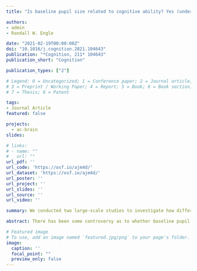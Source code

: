 ```yaml
---
title: "Is baseline pupil size related to cognitive ability? Yes (under proper lighting conditions)"

authors:
- admin
- Randall W. Engle

date: "2021-02-19T00:00:00Z"
doi: "10.1016/j.cognition.2021.104643"
publication: "*Cognition, 211* 104643"
publication_short: "Cognition"

publication_types: ["2"]

# Legend: 0 = Uncategorized; 1 = Conference paper; 2 = Journal article;
# 3 = Preprint / Working Paper; 4 = Report; 5 = Book; 6 = Book section;
# 7 = Thesis; 8 = Patent

tags:
- Journal Article
featured: false

projects:
  - ac-brain
slides: 

# links:
# - name: ""
#   url: ""
url_pdf: ''
url_code: 'https://osf.io/ajm4d/'
url_dataset: 'https://osf.io/ajm4d/'
url_poster: ''
url_project: ''
url_slides: ''
url_source: ''
url_video: ''

summary: We conducted two large-scale studies to investigate how different lighting conditions affect baseline pupil size values and the correlation with cognitive abilities. We found that fluid intelligence, working memory capacity, and attention control did correlate with baseline pupil size except in the brightest lighting conditions.

abstract: There has been some controversy as to whether baseline pupil size is related to individual differences in cognitive ability. Previously, we had shown that a larger baseline pupil size was associated with higher cognitive ability and that the correlation to fluid intelligence was larger than that to working memory capacity (Tsukahara, Harrison, & Engle, 2016). However, other researchers have not been able to replicate our findings – though they only measured working memory capacity and not fluid intelligence. Many of the studies showing no relationship had major methodological issues, namely small baseline pupil size values – down to the physiological minimum that resulted in reduced variability on baseline pupil size. We conducted two large-scale studies to investigate how different lighting conditions affect baseline pupil size values and the correlation with cognitive abilities. We found that fluid intelligence, working memory capacity, and attention control did correlate with baseline pupil size except in the brightest lighting conditions. We showed that a reduced variability in baseline pupil size values is due to the monitor settings being too bright. Overall, our findings demonstrated that the baseline pupil size working memory capacity relationship was not as strong or robust as that with fluid intelligence or attention control. Our findings have strong methodological implications for researchers investigating individual differences in task-free or task-evoked pupil size. We conclude that fluid intelligence does correlate with baseline pupil size and that this is related to the functional organization of the resting-state brain through the locus coeruleus-norepinephrine system.

# Featured image
# To use, add an image named `featured.jpg/png` to your page's folder. 
image:
  caption: ''
  focal_point: ""
  preview_only: false
---
```


